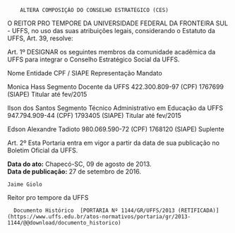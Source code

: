         ALTERA COMPOSIÇÃO DO CONSELHO ESTRATÉGICO (CES)  

O REITOR PRO TEMPORE DA UNIVERSIDADE FEDERAL DA FRONTEIRA SUL - UFFS, no uso das suas atribuições legais, considerando o Estatuto da UFFS, Art. 39, resolve:

 Art. 1º DESIGNAR os seguintes membros da comunidade acadêmica da UFFS para integrar o Conselho Estratégico Social da UFFS.

 Nome Entidade CPF / SIAPE Representação Mandato

 Monica Hass Segmento Docente da UFFS 422.300.809-97 (CPF) 1767699 (SIAPE) Titular até fev/2015

 Ilson dos Santos Segmento Técnico Administrativo em Educação da UFFS 947.794.909-44 (CPF) 1793405 (SIAPE) Titular até fev/2015

 Edson Alexandre Tadioto 980.069.590-72 (CPF) 1768120 (SIAPE) Suplente

 Art. 2º Esta Portaria entra em vigor a partir da data de sua publicação no Boletim Oficial da UFFS.

   **Data do ato:** Chapecó-SC, 09 de agosto de 2013.   
 **Data de publicação:**  27 de setembro de 2016. 

    Jaime Giolo    
 Reitor pro tempore da UFFS 

      Documento Histórico  [PORTARIA Nº 1144/GR/UFFS/2013 (RETIFICADA)](https://www.uffs.edu.br/atos-normativos/portaria/gr/2013-1144/@@download/documento_historico)     
      
